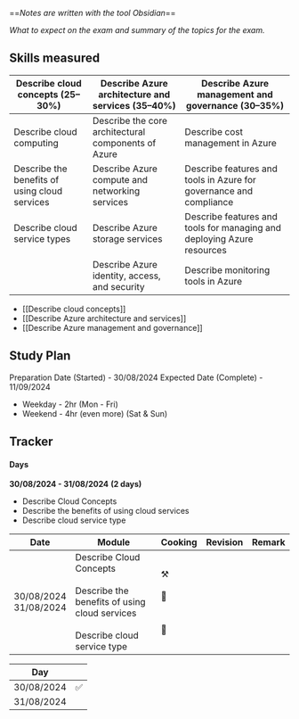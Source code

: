 ==*Notes are written with the tool Obsidian*==

*What to expect on the exam and summary of the topics for the exam.*
## Skills measured

| Describe cloud concepts (25–30%)              | Describe Azure architecture and services (35–40%)   | Describe Azure management and governance (30–35%)                      |
| --------------------------------------------- | --------------------------------------------------- | ---------------------------------------------------------------------- |
| Describe cloud computing                      | Describe the core architectural components of Azure | Describe cost management in Azure                                      |
| Describe the benefits of using cloud services | Describe Azure compute and networking services      | Describe features and tools in Azure for governance and compliance     |
| Describe cloud service types                  | Describe Azure storage services                     | Describe features and tools for managing and deploying Azure resources |
|                                               | Describe Azure identity, access, and security       | Describe monitoring tools in Azure                                     |

- [[Describe cloud concepts]]
- [[Describe Azure architecture and services]]
- [[Describe Azure management and governance]]

## Study Plan

Preparation Date (Started) - 30/08/2024
Expected Date (Complete) - 11/09/2024

- Weekday - 2hr (Mon - Fri)
- Weekend - 4hr (even more) (Sat & Sun)
## Tracker

#### Days
**30/08/2024 - 31/08/2024**  **(2 days)**
- Describe Cloud Concepts
- Describe the benefits of using cloud services
- Describe cloud service type

| Date                     | Module                                                                                                          | Cooking                    | Revision | Remark |
| ------------------------ | --------------------------------------------------------------------------------------------------------------- | -------------------------- | -------- | ------ |
| 30/08/2024<br>31/08/2024 | Describe Cloud Concepts<br><br>Describe the benefits of using cloud services<br><br>Describe cloud service type | ⚒️<br><br>🚫<br><br><br>🚫 |          |        |

| Day        |     |
| ---------- | --- |
| 30/08/2024 | ✅   |
| 31/08/2024 |     |
